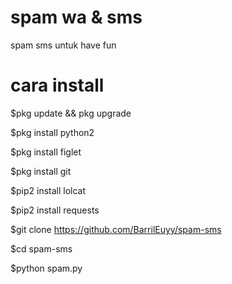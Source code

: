 # spam wa & sms
spam sms untuk have fun
# cara install
$pkg update && pkg upgrade

$pkg install python2

$pkg install figlet

$pkg install git

$pip2 install lolcat

$pip2 install requests

$git clone https://github.com/BarrilEuyy/spam-sms

$cd spam-sms

$python spam.py
